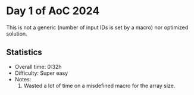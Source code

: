 # Day 1 of AoC 2024

This is not a generic (number of input IDs is set by a macro) nor optimized solution. 

## Statistics

- Overall time: 0:32h
- Difficulty: Super easy
- Notes:
    1. Wasted a lot of time on a misdefined macro for the array size.
